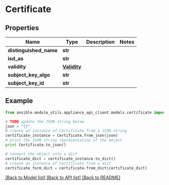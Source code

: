 # Certificate


## Properties
Name | Type | Description | Notes
------------ | ------------- | ------------- | -------------
**distinguished_name** | **str** |  | 
**isd_as** | **str** |  | 
**validity** | [**Validity**](Validity.md) |  | 
**subject_key_algo** | **str** |  | 
**subject_key_id** | **str** |  | 

## Example

```python
from ansible.module_utils.appliance_api_client.models.certificate import Certificate

# TODO update the JSON string below
json = "{}"
# create an instance of Certificate from a JSON string
certificate_instance = Certificate.from_json(json)
# print the JSON string representation of the object
print Certificate.to_json()

# convert the object into a dict
certificate_dict = certificate_instance.to_dict()
# create an instance of Certificate from a dict
certificate_form_dict = certificate.from_dict(certificate_dict)
```
[[Back to Model list]](../README.md#documentation-for-models) [[Back to API list]](../README.md#documentation-for-api-endpoints) [[Back to README]](../README.md)


